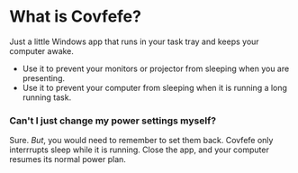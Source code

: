 ﻿# What is Covfefe?
Just a little Windows app that runs in your task tray and keeps your computer awake.
- Use it to prevent your monitors or projector from sleeping when you are presenting.
- Use it to prevent your computer from sleeping when it is running a long running task.

### Can't I just change my power settings myself?
Sure.  _But_, you would need to remember to set them back.  Covfefe only interrrupts sleep while it is running.  Close the app, and your computer resumes its normal power plan.

